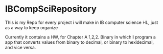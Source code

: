 # IBCompSciRepository
This is my Repo for every project i will make in IB computer science HL, just as a way to keep organize 

Currently it contains a HW, for Chapter A 1,2,2. Binary in which I program a app that converts values from binary to decimal, or binary to hexidecimal, and vice versa. 

